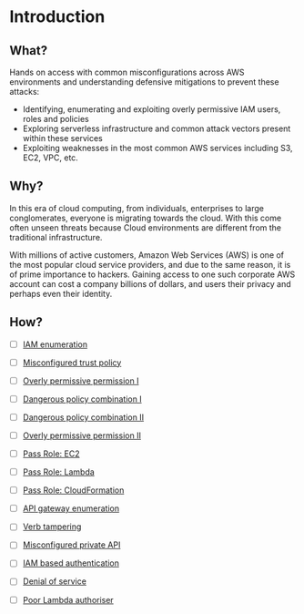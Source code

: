 ﻿# Introduction

## What?

Hands on access with common misconfigurations across AWS environments and understanding defensive mitigations to prevent these attacks:

* Identifying, enumerating and exploiting overly permissive IAM users, roles and policies
* Exploring serverless infrastructure and common attack vectors present within these services
* Exploiting weaknesses in the most common AWS services including S3, EC2, VPC, etc.

## Why?

In this era of cloud computing, from individuals, enterprises to large conglomerates, everyone is migrating towards the cloud. With this come often unseen threats because Cloud environments are different from the traditional infrastructure.

With millions of active customers, Amazon Web Services (AWS) is one of the most popular cloud service providers, and due to the same reason, it is of prime importance to hackers. Gaining access to one such corporate AWS account can cost a company billions of dollars, and users their privacy and perhaps even their identity.

## How?

- [ ] [IAM enumeration](enum-iam.md)
- [ ] [Misconfigured trust policy](mis-trust-policy.md)
- [ ] [Overly permissive permission I](overly-permissive-1.md)
- [ ] [Dangerous policy combination I](dangerous-policy-1.md)
- [ ] [Dangerous policy combination II](dangerous-policy-2.md)
- [ ] [Overly permissive permission II](overly-permissive-2.md)
- [ ] [Pass Role: EC2](pass-role-ec2.md)
- [ ] [Pass Role: Lambda](pass-role-lambda.md)
- [ ] [Pass Role: CloudFormation](pass-role-formation.md)
- [ ] [API gateway enumeration](api-gateway-enum.md)
- [ ] [Verb tampering](verb-tampering.md)
- [ ] [Misconfigured private API](mis-private-api.md)
- [ ] [IAM based authentication](iam-auth.md)
- [ ] [Denial of service](dos.md)
- [ ] [Poor Lambda authoriser](poor-lambda-authoriser.md)

